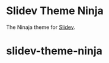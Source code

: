 # Slidev Theme Ninja

The Ninaja theme for [Slidev](https://github.com/slidevjs/slidev).
# slidev-theme-ninja
